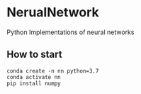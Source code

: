 # NerualNetwork
Python Implementations of neural networks

## How to start
```
conda create -n nn python=3.7
conda activate nn
pip install numpy
```
